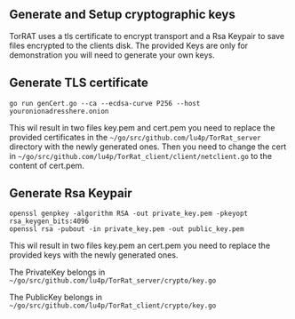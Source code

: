 ## Generate and Setup cryptographic keys
TorRAT uses a tls certificate to encrypt transport and a Rsa Keypair to save files encrypted to the clients disk.
The provided Keys are only for demonstration you will need to generate your own keys.

## Generate TLS certificate
```
go run genCert.go --ca --ecdsa-curve P256 --host youronionadresshere.onion
```

This wil result in two files key.pem and cert.pem you need to replace the provided certificates in the ```~/go/src/github.com/lu4p/TorRat_server``` directory with the newly generated ones.
Then you need to change the cert in ```~/go/src/github.com/lu4p/TorRat_client/client/netclient.go``` to the content of cert.pem.

## Generate Rsa Keypair
```
openssl genpkey -algorithm RSA -out private_key.pem -pkeyopt rsa_keygen_bits:4096
openssl rsa -pubout -in private_key.pem -out public_key.pem
```

This wil result in two files key.pem an cert.pem you need to replace the provided keys with the newly generated ones.

The PrivateKey belongs in ```~/go/src/github.com/lu4p/TorRat_server/crypto/key.go```

The PublicKey belongs in ```~/go/src/github.com/lu4p/TorRat_client/crypto/key.go```
